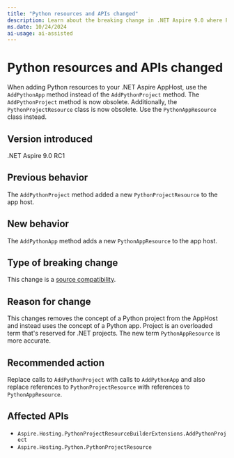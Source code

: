 ```yaml
---
title: "Python resources and APIs changed"
description: Learn about the breaking change in .NET Aspire 9.0 where Python resources and APIs updated.
ms.date: 10/24/2024
ai-usage: ai-assisted
---
```


# Python resources and APIs changed

When adding Python resources to your .NET Aspire AppHost, use the `AddPythonApp` method instead of the `AddPythonProject` method. The `AddPythonProject` method is now obsolete. Additionally, the `PythonProjectResource` class is now obsolete. Use the `PythonAppResource` class instead.

## Version introduced

.NET Aspire 9.0 RC1

## Previous behavior

The `AddPythonProject` method added a new `PythonProjectResource` to the app host.

## New behavior

The `AddPythonApp` method adds a new `PythonAppResource` to the app host.

## Type of breaking change

This change is a [source compatibility](../categories.md#source-compatibility).

## Reason for change

This changes removes the concept of a Python project from the AppHost and instead uses the concept of a Python app. Project is an overloaded term that's reserved for .NET projects. The new term `PythonAppResource` is more accurate.

## Recommended action

Replace calls to `AddPythonProject` with calls to `AddPythonApp` and also replace references to `PythonProjectResource` with references to `PythonAppResource`.

## Affected APIs

- `Aspire.Hosting.PythonProjectResourceBuilderExtensions.AddPythonProject`
- `Aspire.Hosting.Python.PythonProjectResource`
